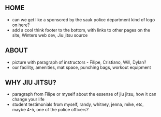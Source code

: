 ## HOME
- can we get like a sponsored by the sauk police department kind of logo on here?
- add a cool think footer to the bottom, with links to other pages on the site, Winters web dev, Jiu jitsu source

## ABOUT
- picture with paragraph of instructors - Filipe, Cristiano, Will, Dylan?
- our facility, amenities, mat space, punching bags, workout equipment

## WHY JIU JITSU?
- paragraph from Filipe or myself about the essense of jiu jitsu, how it can change your life
- student testimonials from myself, randy, whitney, jenna, mike, etc, maybe 4-5, one of the police officers?


